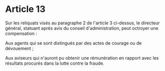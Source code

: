 # Article 13

Sur les reliquats visés au paragraphe 2 de l'article 3 ci-dessus, le directeur général, statuant après avis du conseil d'administration,  peut octroyer une compensation :

Aux agents qui se sont distingués par des actes de courage ou de dévouement ;

Aux aviseurs qui n'auront pu obtenir une rémunération en rapport avec les résultats procurés dans la lutte contre la fraude.
